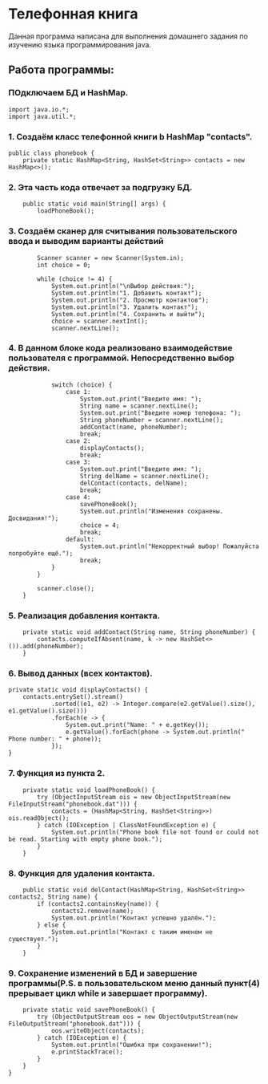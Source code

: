 
# Телефонная книга
Данная программа написана для выполнения домашнего задания по изучению языка программирования java.
## Работа программы:
### ПОдключаем БД и HashMap.
```
import java.io.*;
import java.util.*;
```

### 1. Создаём класс телефонной книги b HashMap "contacts".
```
public class phonebook {
    private static HashMap<String, HashSet<String>> contacts = new HashMap<>();
```
### 2. Эта часть кода отвечает за подгрузку БД.
```
    public static void main(String[] args) {
        loadPhoneBook();
```
### 3. Создаём сканер для считывания пользовательского ввода и выводим варианты действий
```
        Scanner scanner = new Scanner(System.in);
        int choice = 0;

        while (choice != 4) {
            System.out.println("\nВыбор действия:");
            System.out.println("1. Добавить контакт");
            System.out.println("2. Просмотр контактов");
            System.out.println("3. Удалить контакт");
            System.out.println("4. Сохранить и выйти");         
            choice = scanner.nextInt();
            scanner.nextLine();
```
### 4. В данном блоке кода реализовано взаимодействие пользователя с программой. Непосредственно выбор действия.
```
            switch (choice) {
                case 1:
                    System.out.print("Введите имя: ");
                    String name = scanner.nextLine();
                    System.out.print("Введите номер телефона: ");
                    String phoneNumber = scanner.nextLine();
                    addContact(name, phoneNumber);
                    break;
                case 2:
                    displayContacts();
                    break;
                case 3:
                    System.out.print("Введите имя: ");
                    String delName = scanner.nextLine();
                    delContact(contacts, delName);
                    break;
                case 4:
                    savePhoneBook();
                    System.out.println("Изменения сохранены. Досвидания!");
                    choice = 4;
                    break;
                default:
                    System.out.println("Некорректный выбор! Пожалуйста попробуйте ещё.");
                    break;
            }
        }

        scanner.close();
    }
```

### 5. Реализация добавления контакта.
```
    private static void addContact(String name, String phoneNumber) {
        contacts.computeIfAbsent(name, k -> new HashSet<>()).add(phoneNumber);
    }
```
### 6. Вывод данных (всех контактов).

    private static void displayContacts() {
        contacts.entrySet().stream()
                .sorted((e1, e2) -> Integer.compare(e2.getValue().size(), e1.getValue().size()))
                .forEach(e -> {
                    System.out.print("Name: " + e.getKey());
                    e.getValue().forEach(phone -> System.out.println("   Phone number: " + phone));
                });
    }


### 7. Функция из пункта 2.

```
    private static void loadPhoneBook() {
        try (ObjectInputStream ois = new ObjectInputStream(new FileInputStream("phonebook.dat"))) {
            contacts = (HashMap<String, HashSet<String>>) ois.readObject();
        } catch (IOException | ClassNotFoundException e) {
            System.out.println("Phone book file not found or could not be read. Starting with empty phone book.");
        }
    }
``` 
### 8. Функция для удаления контакта.

```
    public static void delContact(HashMap<String, HashSet<String>> contacts2, String name) {
        if (contacts2.containsKey(name)) {
            contacts2.remove(name);
            System.out.println("Контакт успешно удалён.");
        } else {
            System.out.println("Контакт с таким именем не существует.");
        }
    }
```
### 9. Сохранение изменений в БД и завершение программы(P.S. в пользовательском меню данный пункт(4) прерывает цикл while и завершает программу).

```
    private static void savePhoneBook() {
        try (ObjectOutputStream oos = new ObjectOutputStream(new FileOutputStream("phonebook.dat"))) {
            oos.writeObject(contacts);
        } catch (IOException e) {
            System.out.println("Ошибка при сохранении!");
            e.printStackTrace();
        }
    }
}
